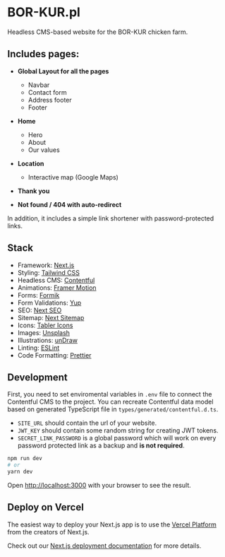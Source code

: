 # BOR-KUR.pl

Headless CMS-based website for the BOR-KUR chicken farm.

## Includes pages:
- **Global Layout for all the pages**
  - Navbar
  - Contact form
  - Address footer
  - Footer

- **Home**
  - Hero
  - About
  - Our values
- **Location**
  - Interactive map (Google Maps)
- **Thank you**
- **Not found / 404 with auto-redirect**

In addition, it includes a simple link shortener with password-protected links.

## Stack

- Framework: [Next.js](https://nextjs.org)
- Styling: [Tailwind CSS](https://tailwindcss.com)
- Headless CMS: [Contentful](https://www.contentful.com)
- Animations: [Framer Motion](https://www.framer.com/motion)
- Forms: [Formik](https://jaredpalmer.com/formik)
- Form Validations: [Yup](https://github.com/jquense/yup)
- SEO: [Next SEO](https://github.com/garmeeh/next-seo)
- Sitemap: [Next Sitemap](https://www.npmjs.com/package/next-sitemap)
- Icons: [Tabler Icons](https://tabler-icons.io)
- Images: [Unsplash](https://unsplash.com)
- Illustrations: [unDraw](https://undraw.co)
- Linting: [ESLint](https://eslint.org)
- Code Formatting: [Prettier](https://prettier.io)

## Development

First, you need to set enviromental variables in `.env` file to connect the Contentful CMS to the project.
You can recreate Contentful data model based on generated TypeScript file in `types/generated/contentful.d.ts`.
- `SITE_URL` should contain the url of your website.
- `JWT_KEY` should contain some random string for creating JWT tokens.
- `SECRET_LINK_PASSWORD` is a global password which will work on every password protected link as a backup and **is not required**.

```bash
npm run dev
# or
yarn dev
```

Open [http://localhost:3000](http://localhost:3000) with your browser to see the result.

## Deploy on Vercel 

The easiest way to deploy your Next.js app is to use the [Vercel Platform](https://vercel.com/new?utm_medium=default-template&filter=next.js&utm_source=create-next-app&utm_campaign=create-next-app-readme) from the creators of Next.js.

Check out our [Next.js deployment documentation](https://nextjs.org/docs/deployment) for more details.
